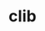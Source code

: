 ---
layout: default
title: clib
parent: Standard Library
nav_order: 15
permalink: /standard/clib
---